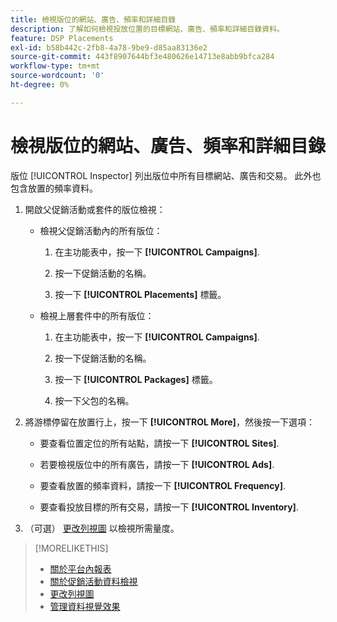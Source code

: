 ```yaml
---
title: 檢視版位的網站、廣告、頻率和詳細目錄
description: 了解如何檢視投放位置的目標網站、廣告、頻率和詳細目錄資料。
feature: DSP Placements
exl-id: b58b442c-2fb8-4a78-9be9-d85aa83136e2
source-git-commit: 443f8907644bf3e480626e14713e8abb9bfca284
workflow-type: tm+mt
source-wordcount: '0'
ht-degree: 0%

---
```


# 檢視版位的網站、廣告、頻率和詳細目錄

版位 [!UICONTROL Inspector] 列出版位中所有目標網站、廣告和交易。 此外也包含放置的頻率資料。

1. 開啟父促銷活動或套件的版位檢視：

   * 檢視父促銷活動內的所有版位：

      1. 在主功能表中，按一下 **[!UICONTROL Campaigns]**.

      1. 按一下促銷活動的名稱。

      1. 按一下 **[!UICONTROL Placements]** 標籤。
   * 檢視上層套件中的所有版位：

      1. 在主功能表中，按一下 **[!UICONTROL Campaigns]**.

      1. 按一下促銷活動的名稱。

      1. 按一下 **[!UICONTROL Packages]** 標籤。

      1. 按一下父包的名稱。


1. 將游標停留在放置行上，按一下 **[!UICONTROL More]**，然後按一下選項：

   * 要查看位置定位的所有站點，請按一下 **[!UICONTROL Sites]**.

   * 若要檢視版位中的所有廣告，請按一下 **[!UICONTROL Ads]**.

   * 要查看放置的頻率資料，請按一下 **[!UICONTROL Frequency]**.

   * 要查看投放目標的所有交易，請按一下 **[!UICONTROL Inventory]**.

1. （可選） [更改列視圖](column-view-change.md) 以檢視所需量度。

>[!MORELIKETHIS]
>
>* [關於平台內報表](campaign-reports-about.md)
>* [關於促銷活動資料檢視](campaign-data-views-about.md)
>* [更改列視圖](column-view-change.md)
>* [管理資料視覺效果](campaign-data-visualization-manage.md)

